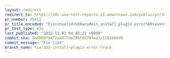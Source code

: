 ```yaml
---
layout: redirect
redirect_to: https://a8c-woo-test-reports.s3.amazonaws.com/public/pr/35411/e2e/index.html
pr_number: 35411
pr_title_encoded: "Fix+invalid+%60wcadmin_install_plugin_error%60+event+props"
pr_test_type: e2e
last_published: "2022-11-01 04:46:21 +0000"
commit_sha: 1b8989f9472aa077de209f85797ea121582699d0
commit_message: "Fix lint"
branch_name: fix/103-install-plugin-error-track
---
```

